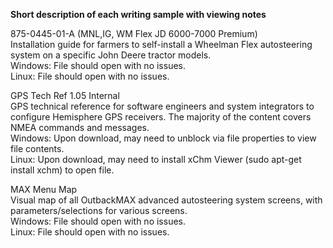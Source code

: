 **Short description of each writing sample with viewing notes**

875-0445-01-A (MNL,IG, WM Flex JD 6000-7000 Premium)  
Installation guide for farmers to self-install a Wheelman Flex autosteering system on a specific John Deere tractor models.  
Windows: File should open with no issues.  
Linux: File should open with no issues.

GPS Tech Ref 1.05 Internal  
GPS technical reference for software engineers and system integrators to configure Hemisphere GPS receivers. The majority of the content covers NMEA commands and messages.  
Windows: Upon download, may need to unblock via file properties to view file contents.  
Linux: Upon download, may need to install xChm Viewer (sudo apt-get install xchm) to open file.

MAX Menu Map  
Visual map of all OutbackMAX advanced autosteering system screens, with parameters/selections for various screens.  
Windows: File should open with no issues.  
Linux: File should open with no issues.
